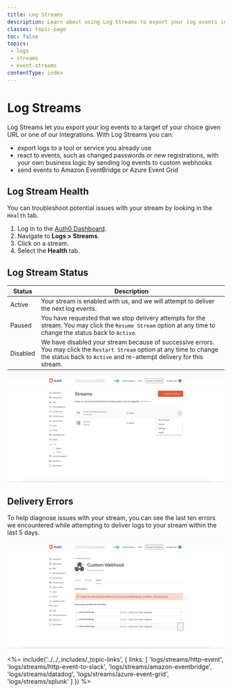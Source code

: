 ```yaml
---
title: Log Streams
description: Learn about using Log Streams to export your log events in near real-time.
classes: topic-page
toc: false
topics:
 - logs
 - streams
 - event-streams
contentType: index
---
```


# Log Streams

Log Streams let you export your log events to a target of your choice given URL or one of our integrations. With Log Streams you can:

* export logs to a tool or service you already use
* react to events, such as changed passwords or new registrations, with your own business logic by sending log events to custom webhooks
* send events to Amazon EventBridge or Azure Event Grid

## Log Stream Health

You can troubleshoot potential issues with your stream by looking in the `Health` tab.

1. Log in to the [Auth0 Dashboard](${manage_url}).
2. Navigate to **Logs > Streams**.
3. Click on a stream.
4. Select the **Health** tab.

## Log Stream Status

| Status | Description |
|---------|-------------|
| Active  | Your stream is enabled with us, and we will attempt to deliver the next log events. |
| Paused  | You have requested that we stop delivery attempts for the stream. You may click the `Resume Stream` option at any time to change the status back to `Active`. |
| Disabled | We have disabled your stream because of successive errors. You may click the `Restart Stream` option at any time to change the status back to `Active` and re-attempt delivery for this stream. |

![Pause a Stream](/media/articles/logs/health/pause-a-stream.png)

## Delivery Errors

To help diagnose issues with your stream, you can see the last ten errors we encountered while attempting to deliver logs to your stream within the last 5 days.

![Stream Errors](/media/articles/logs/health/health-errors.png)

<%= include('../../_includes/_topic-links', { links: [
  'logs/streams/http-event',
  'logs/streams/http-event-to-slack',
  'logs/streams/amazon-eventbridge',
  'logs/streams/datadog',
  'logs/streams/azure-event-grid',
  'logs/streams/splunk'
] }) %>
